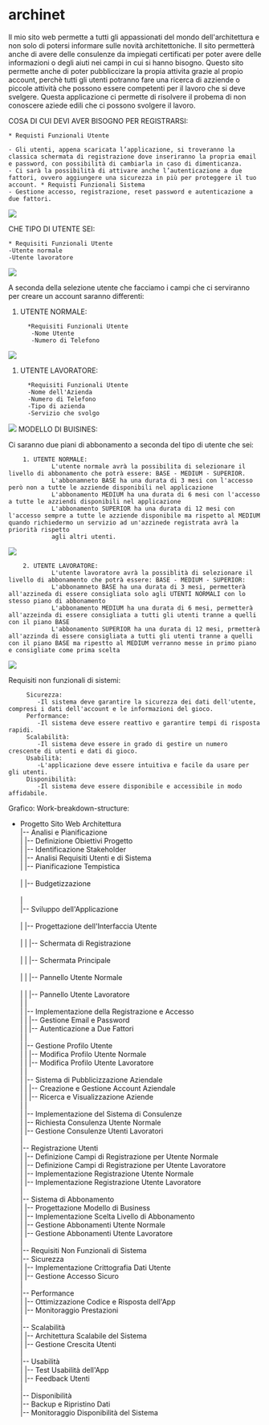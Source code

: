 # archinet

Il mio sito web permette a tutti gli appassionati del mondo dell'architettura e non solo di potersi informare sulle novità architettoniche. Il sito permetterà anche di avere delle consulenze da impiegati certificati per poter avere delle informazioni o degli aiuti nei campi in cui si hanno bisogno.
Questo sito permette anche di poter pubbliccizare la propia attivita grazie al propio account, perchè tutti gli utenti potranno fare una ricerca di azziende o piccole attività che possono essere competenti per il lavoro che si deve svelgere. 
Questa applicazione ci permette di risolvere il probema di non conoscere aziede edili che ci possono svolgere il lavoro. 

COSA DI CUI DEVI AVER BISOGNO PER REGISTRARSI:

    * Requisti Funzionali Utente

    - Gli utenti, appena scaricata l’applicazione, si troveranno la classica schermata di registrazione dove inseriranno la propria email e password, con possibilità di cambiarla in caso di dimenticanza.
    - Ci sarà la possibilità di attivare anche l’autenticazione a due fattori, ovvero aggiungere una sicurezza in più per proteggere il tuo account. * Requisti Funzionali Sistema
    - Gestione accesso, registrazione, reset password e autenticazione a due fattori.

<img src="http://yuml.me/diagram/scruffy/usecase/[UTENTE]-(Registrazione),(Registrazione)<(Autenticazione a Due Fattori)">

CHE TIPO DI UTENTE SEI:

    * Requisiti Funzionali Utente
    -Utente normale
    -Utente lavoratore

<img src="http://yuml.me/diagram/scruffy/usecase/[UTENTE]-(Accesso),(Utente Normale)^(Accesso),(Accesso Lavoratore)^(Accesso)">

A seconda della selezione utente che facciamo i campi che ci serviranno per creare un account saranno differenti:
1. UTENTE NORMALE:

         *Requisiti Funzionali Utente
          -Nome Utente
          -Numero di Telefono

<img src="http://yuml.me/diagram/scruffy/usecase/[UTENTE]-(Accesso),(Utente Normale)^(Accesso),(Utente Normale)>(Nome Utente),(Utente Normale)>(Numero Telefono)">
     
 1. UTENTE LAVORATORE:

          *Requisiti Funzionali Utente
          -Nome dell'Azienda
          -Numero di Telefono
          -Tipo di azienda
          -Servizio che svolgo

<img src="http://yuml.me/diagram/scruffy/usecase/[UTENTE]-(Accesso),(Utente Lavoratore)^(Accesso),(Utente Lavoratore)>(Nome dell'Azienda),(Utente Lavoratore)>(Numero di Telefono),(Utente Lavoratore)>(Tipo di Azzienda),(Utente Lavoratore)>(Servizio che Svolgono)">
MODELLO DI BUISINES:

Ci saranno due piani di abbonamento a seconda del tipo di utente che sei:
         
        1. UTENTE NORMALE:
                L'utente normale avrà la possibilita di selezionare il livello di abbonamento che potrà essere: BASE - MEDIUM - SUPERIOR.
                L'abbonamneto BASE ha una durata di 3 mesi con l'accesso però non a tutte le azziende disponibili nel applicazione
                L'abbonamento MEDIUM ha una durata di 6 mesi con l'accesso a tutte le azziendi disponibili nel applicazione
                L'abbonamento SUPERIOR ha una durata di 12 mesi con l'accesso sempre a tutte le azziende disponibile ma rispetto al MEDIUM quando richiedermo un servizio ad un'azzinede registrata avrà la priorità rispetto
                agli altri utenti.
 <img src="http://yuml.me/diagram/scruffy/usecase/[Utente]-(Accesso),(Accesso)<(Abbonamenti),(Abbonamenti)>(Paga),(Abbonamenti)>(Scegliere Abbonamento),(Abbonamenti)>(Aggiungere Carta),[Banca]-(Elaborazione),(Elaborazione)>(Invio Risultato di Conferma),[Sistema]-(Attivazione Abbonamento)">               


        2. UTENTE LAVORATORE:
                L'utente lavoratore avrà la possiblità di selezionare il livello di abbonamento che potrà essere: BASE - MEDIUM - SUPERIOR:
                L'abbonamneto BASE ha una durata di 3 mesi, permetterà all'azzineda di essere consigliata solo agli UTENTI NORMALI con lo stesso piano di abbonamento
                L'abbonamento MEDIUM ha una durata di 6 mesi, permetterà all'azzeinda di essere consigliata a tutti gli utenti tranne a quelli con il piano BASE
                L'abbonamento SUPERIOR ha una durata di 12 mesi, prmetterà all'azzinda di essere consigliata a tutti gli utenti tranne a quelli con il piano BASE ma ripestto al MEDIUM verranno messe in primo piano e consigliate come prima scelta

<img src="http://yuml.me/diagram/scruffy/usecase/[Utente]-(Accesso),(Accesso)<(Abbonamenti),(Abbonamenti)>(Paga),(Abbonamenti)>(Scegliere Abbonamento),(Abbonamenti)>(Aggiungere Carta),[Banca]-(Elaborazione),(Elaborazione)>(Invio Risultato di Conferma),[Sistema]-(Attivazione Abbonamento)">


Requisiti non funzionali di sistemi:
   
         Sicurezza:
            -Il sistema deve garantire la sicurezza dei dati dell'utente, compresi i dati dell'account e le informazioni del gioco.
         Performance:
            -Il sistema deve essere reattivo e garantire tempi di risposta rapidi.
         Scalabilità:
            -Il sistema deve essere in grado di gestire un numero crescente di utenti e dati di gioco.
         Usabilità:
            -L'applicazione deve essere intuitiva e facile da usare per gli utenti.
         Disponibilità:
            -Il sistema deve essere disponibile e accessibile in modo affidabile.


   Grafico: Work-breakdown-structure:
   
 - Progetto Sito Web Architettura<br>
  |-- Analisi e Pianificazione<br>
  |   |-- Definizione Obiettivi Progetto<br>
  |   |-- Identificazione Stakeholder<br>
  |   |-- Analisi Requisiti Utenti e di Sistema<br>
  |   |-- Pianificazione Tempistica<br>  
  |   |-- Budgetizzazione<br>  
  |   <br>
  |-- Sviluppo dell'Applicazione<br>  
  |   |-- Progettazione dell'Interfaccia Utente<br>  
  |   |   |-- Schermata di Registrazione<br>  
  |   |   |-- Schermata Principale<br>  
  |   |   |-- Pannello Utente Normale<br>  
  |   |   |-- Pannello Utente Lavoratore<br>
  |   |<br>
  |   |-- Implementazione della Registrazione e Accesso<br> 
  |   |   |-- Gestione Email e Password<br>
  |   |   |-- Autenticazione a Due Fattori<br> 
  |   |<br>
  |   |-- Gestione Profilo Utente<br>
  |   |   |-- Modifica Profilo Utente Normale<br>
  |   |   |-- Modifica Profilo Utente Lavoratore<br>
  |   |<br>
  |   |-- Sistema di Pubblicizzazione Aziendale<br>
  |   |   |-- Creazione e Gestione Account Aziendale<br>
  |   |   |-- Ricerca e Visualizzazione Aziende<br>
  |   |<br>
  |   |-- Implementazione del Sistema di Consulenze<br>
  |       |-- Richiesta Consulenza Utente Normale<br>
  |       |-- Gestione Consulenze Utenti Lavoratori<br>
  |<br>
  |-- Registrazione Utenti<br>
  |   |-- Definizione Campi di Registrazione per Utente Normale<br>
  |   |-- Definizione Campi di Registrazione per Utente Lavoratore<br>
  |   |-- Implementazione Registrazione Utente Normale<br>
  |   |-- Implementazione Registrazione Utente Lavoratore<br>
  |<br>
  |-- Sistema di Abbonamento<br>
  |   |-- Progettazione Modello di Business<br>
  |   |-- Implementazione Scelta Livello di Abbonamento<br>
  |   |-- Gestione Abbonamenti Utente Normale<br>
  |   |-- Gestione Abbonamenti Utente Lavoratore<br>
  |<br>
  |-- Requisiti Non Funzionali di Sistema<br>
      |-- Sicurezza<br>
      |   |-- Implementazione Crittografia Dati Utente<br>
      |   |-- Gestione Accesso Sicuro<br>
      |<br>
      |-- Performance<br>
      |   |-- Ottimizzazione Codice e Risposta dell'App<br>
      |   |-- Monitoraggio Prestazioni<br>
      |<br>
      |-- Scalabilità<br>
      |   |-- Architettura Scalabile del Sistema<br>
      |   |-- Gestione Crescita Utenti<br>
      |<br>
      |-- Usabilità<br>
      |   |-- Test Usabilità dell'App<br>
      |   |-- Feedback Utenti<br>
      |<br>
      |-- Disponibilità<br>
          |-- Backup e Ripristino Dati<br>
          |-- Monitoraggio Disponibilità del Sistema<br>


